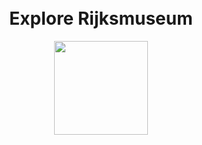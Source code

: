 <h1 align="center">
<br>
Explore Rijksmuseum
</h1>

<p align="center">
  <img src="" height="150" />
</p>
